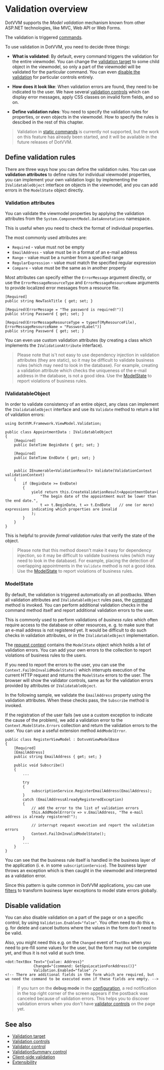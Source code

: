 # Validation overview

DotVVM supports the _Model validation_ mechanism known from other ASP.NET technologies, like MVC, Web API or Web Forms. 

The validation is triggered [commands](~/pages/concepts/respond-to-user-actions/static-commands). 

To use validation in DotVVM, you need to decide three things:

* **What is validated**: By default, every command triggers the validation for the entire viewmodel. You can change the [validation target](target) to some child object in the viewmodel, so only a part of the viewmodel will be validated for the particular command. You can even [disable the validation](#disable-validation) for particular controls entirely.

* **How does it look like**: When validation errors are found, they need to be indicated to the user. We have several [validation controls](controls) which can display error messages, apply CSS classes on invalid form fields, and so on. 

* **Define validation rules**: You need to specify the validation rules for properties, or even objects in the viewmodel. How to specify the rules is descibed in the rest of this chapter.

> Validation in [static commands](~/pages/concepts/respond-to-user-actions/static-commands) is currently not supported, but the work on this feature has already been started, and it will be available in the future releases of DotVVM.

## Define validation rules 

There are three ways how you can define the validation rules. You can use __validation attributes__ to define rules for individual viewmodel properties, you can implement your own validation logic by implementing the `IValidatableObject` interface on objects in the viewmodel, and you can add errors in the `ModelState` object directly.

### Validation attributes

You can validate the viewmodel properties by applying the validation attributes from the `System.ComponentModel.DataAnnotations` namespace. 

This is useful when you need to check the format of individual properties. 

The most commonly used attributes are:

* `Required` - value must not be empty
* `EmailAddress` - value must be in a format of an e-mail address
* `Range` - value must be a number from a specified range
* `RegularExpression` - value must match the specified regular expression
* `Compare` - value must be the same as in another property

Most attributes can specify either the `ErrorMessage` argument directly, or use the `ErrorMessageResourceType` and `ErrorMessageResourceName` arguments to provide localized error messages from a resource file.

```CSHARP
[Required]
public string NewTaskTitle { get; set; }

[Required(ErrorMessage = "The password is required!")]
public string Password { get; set; }

[Required(ErrorMessageResourceType = typeof(MyResourceFile), ErrorMessageResourceName = "PasswordLabel")]
public string Password { get; set; }
```

You can even use custom validation attributes (by creating a class which implements the `IValidationAttribute` interface). 

> Please note that is't not easy to use dependency injection in validation attributes (they are static), so it may be difficult to validate business rules (which may need to look in the database). For example, creating a validation attribute which checks the uniqueness of the e-mail address in the database, is not a good idea. Use the [ModelState](#using-modelstate) to report violations of business rules.

### IValidatableObject

In order to validate consistency of an entire object, any class can implement the `IValidatableObject` interface and use its `Validate` method to return a list of validation errors:

```CSHARP
using DotVVM.Framework.ViewModel.Validation;

public class AppointmentData : IValidatableObject
{
    [Required]
    public DateTime BeginDate { get; set; }

    [Required]
    public DateTime EndDate { get; set; }

    
    public IEnumerable<ValidationResult> Validate(ValidationContext validationContext)
    {
        if (BeginDate >= EndDate)
        {
            yield return this.CreateValidationResult<AppointmentData>(
                "The begin date of the appointment must be lower than the end date.", 
                t => t.BeginDate, t => t.EndDate    // one (or more) expressions indicating which properties are invalid
            );
        }
    }
}
```

This is helpful to provide _formal validation rules_ that verify the state of the object. 

> Please note that this method doesn't make it easy for dependency injection, so it may be difficult to validate business rules (which may need to look in the database). For example, placing the detection of overlapping appointments in the `Validate` method is not a good idea. Use the [ModelState](#using-modelstate) to report violations of business rules.

### ModelState

By default, the validation is triggered automatically on all postbacks. When all validation attributes and `IValidatableObject` rules pass, the [command](~/pages/concepts/respond-to-user-actions/commands) method is invoked. You can perform additional validation checks in the command method itself and report additional validation errors to the user. 

This is commonly used to perform validations of _business rules_ which often require access to the database or other resources, e. g. to make sure that an e-mail address is not registered yet. It would be difficult to do such checks in validation attributes, or in the `IValidatableObject` implementation.

The [request context](~/pages/concepts/viewmodels/request-context) contains the `ModelState` object which holds a list of validation errors. You can add your own errors to the collection to report violations of business rules to the users.

If you need to report the errors to the user, you can use the `Context.FailOnInvalidModelState()` which interrupts execution of the current HTTP request and returns the `ModelState` errors to the user. The browser will show the validator controls, same as for the validation errors provided by attributes or `IValidatableObject`.

In the following sample, we validate the `EmailAddress` property using the validation attributes. When these checks pass, the `Subscribe` method is invoked. 

If the registration of the user fails (we use a custom exception to indicate the cause of the problem), we add a validation error to the `Context.ModelState.Errors` collection and return the validation errors to the user. You can use a useful extension method `AddModelError`.

```CSHARP
public class RegisterViewModel : DotvvmViewModelBase 
{
    [Required]
    [EmailAddress]
    public string EmailAddress { get; set; }

    public void Subscribe() 
    {
        ...

        try 
        {
            subscriptionService.RegisterEmailAddress(EmailAddress);
        }
        catch (EmailAddressAlreadyRegisteredException) 
        {
            // add the error to the list of validation errors
            this.AddModelError(v => v.EmailAddress, "The e-mail address is already registered!");

            // interrupt request execution and report the validation errors
            Context.FailOnInvalidModelState();
        }
        ...
    }
}
```

You can see that the business rule itself is handled in the business layer of the application (i. e. in some `subscriptionService`). The business layer throws an exception which is then caught in the viewmodel and interpreted as a validation error. 

Since this pattern is quite common in DotVVM applications, you can use [filters](~/pages/concepts/viewmodels/filters/overview) to transform business layer exceptions to model state errors globally. 

## Disable validation

You can also disable validation on a part of the page or on a specific control, by using `Validation.Enabled="false"`. You often need to do this e. g. for delete and cancel buttons where the values in the form don't need to be valid. 

Also, you might need this e.g. on the `Changed` event of `TextBox` when you need to pre-fill some values for the user, but the form may not be complete yet, and thus it is not valid at such time.

```DOTHTML
<dot:TextBox Text="{value: Address}" 
             Changed="{command: GetGpsLocationForAddress()}"
             Validation.Enabled="false" />
<!-- There are additional fields in the form which are required, but we need the command to be executed even if these fields are empty. -->
```

> If you turn on the **debug mode** in the [configuration](~/pages/concepts/configuration/overview), a red notification in the top right corner of the screen appears if the postback was canceled because of validation errors. This helps you to discover validation errors when you don't have [validator controls](controls) on the page yet.

## See also

* [Validation target](target)
* [Validation controls](controls)
* [Validator control](~/controls/builtin/Validator)
* [ValidationSummary control](~/controls/builtin/ValidationSummary)
* [Client-side validation](client-side)
* [Extensibility](extensibility)
